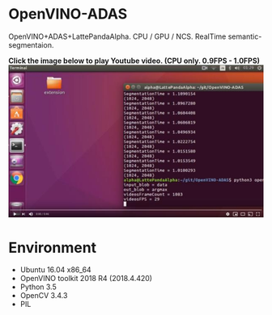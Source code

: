 # OpenVINO-ADAS
OpenVINO+ADAS+LattePandaAlpha. CPU / GPU / NCS. RealTime semantic-segmentaion.  
  
**Click the image below to play Youtube video. (CPU only. 0.9FPS - 1.0FPS)**  
[![sample](./media/sample.jpg)](https://youtu.be/R0dtm30qazM)  

# Environment
- Ubuntu 16.04 x86_64
- OpenVINO toolkit 2018 R4 (2018.4.420)
- Python 3.5
- OpenCV 3.4.3
- PIL
